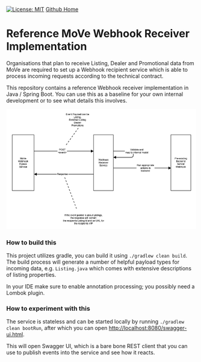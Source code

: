 [![License: MIT](https://img.shields.io/badge/License-MIT-yellow.svg)](https://opensource.org/licenses/MIT) [Github Home](https://github.com/tastybug/reference-move-webhook-receiver/)

# Reference MoVe Webhook Receiver Implementation

Organisations that plan to receive Listing, Dealer and Promotional data from MoVe are required to set up a Webhook recipient service which is able to process incoming requests according to the technical contract.

This repository contains a reference Webhook receiver implementation in Java / Spring Boot. You can use this as a baseline for your own internal development or to see what details this involves.

![Integration Overview](./webhook-receiver-reference-picture.png)

### How to build this

This project utilizes gradle, you can build it using `./gradlew clean build`. The build process will generate a number of helpful payload types for incoming data, e.g. `Listing.java` which comes with extensive descriptions of listing properties.

In your IDE make sure to enable annotation processing; you possibly need a Lombok plugin.

### How to experiment with this

The service is stateless and can be started locally by running `./gradlew clean bootRun`, after which you can open <http://localhost:8080/swagger-ui.html>.

This will open Swagger UI, which is a bare bone REST client that you can use to publish events into the service and see how it reacts.